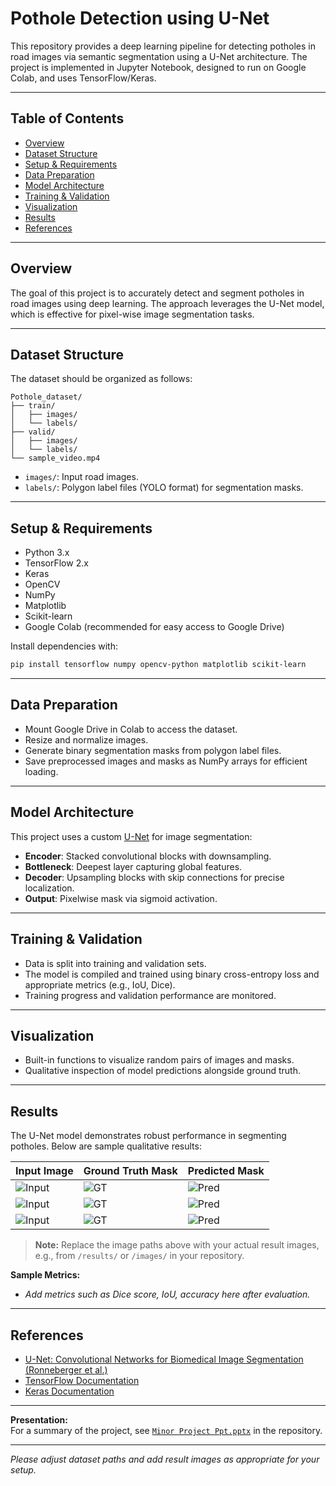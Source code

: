 # Pothole Detection using U-Net

This repository provides a deep learning pipeline for detecting potholes in road images via semantic segmentation using a U-Net architecture. The project is implemented in Jupyter Notebook, designed to run on Google Colab, and uses TensorFlow/Keras.

---

## Table of Contents

- [Overview](#overview)
- [Dataset Structure](#dataset-structure)
- [Setup & Requirements](#setup--requirements)
- [Data Preparation](#data-preparation)
- [Model Architecture](#model-architecture)
- [Training & Validation](#training--validation)
- [Visualization](#visualization)
- [Results](#results)
- [References](#references)

---

## Overview

The goal of this project is to accurately detect and segment potholes in road images using deep learning. The approach leverages the U-Net model, which is effective for pixel-wise image segmentation tasks.

---

## Dataset Structure

The dataset should be organized as follows:

```
Pothole_dataset/
├── train/
│   ├── images/
│   └── labels/
├── valid/
│   ├── images/
│   └── labels/
└── sample_video.mp4
```
- `images/`: Input road images.
- `labels/`: Polygon label files (YOLO format) for segmentation masks.

---

## Setup & Requirements

- Python 3.x
- TensorFlow 2.x
- Keras
- OpenCV
- NumPy
- Matplotlib
- Scikit-learn
- Google Colab (recommended for easy access to Google Drive)

Install dependencies with:

```bash
pip install tensorflow numpy opencv-python matplotlib scikit-learn
```

---

## Data Preparation

- Mount Google Drive in Colab to access the dataset.
- Resize and normalize images.
- Generate binary segmentation masks from polygon label files.
- Save preprocessed images and masks as NumPy arrays for efficient loading.

---

## Model Architecture

This project uses a custom [U-Net](https://arxiv.org/abs/1505.04597) for image segmentation:
- **Encoder**: Stacked convolutional blocks with downsampling.
- **Bottleneck**: Deepest layer capturing global features.
- **Decoder**: Upsampling blocks with skip connections for precise localization.
- **Output**: Pixelwise mask via sigmoid activation.

---

## Training & Validation

- Data is split into training and validation sets.
- The model is compiled and trained using binary cross-entropy loss and appropriate metrics (e.g., IoU, Dice).
- Training progress and validation performance are monitored.

---

## Visualization

- Built-in functions to visualize random pairs of images and masks.
- Qualitative inspection of model predictions alongside ground truth.

---

## Results

The U-Net model demonstrates robust performance in segmenting potholes. Below are sample qualitative results:

| Input Image | Ground Truth Mask | Predicted Mask |
|-------------|------------------|---------------|
| ![Input](results/input1.jpg) | ![GT](results/gt1.jpg) | ![Pred](results/pred1.jpg) |
| ![Input](results/input2.jpg) | ![GT](results/gt2.jpg) | ![Pred](results/pred2.jpg) |
| ![Input](results/input3.jpg) | ![GT](results/gt3.jpg) | ![Pred](results/pred3.jpg) |

> **Note:** Replace the image paths above with your actual result images, e.g., from `/results/` or `/images/` in your repository.

**Sample Metrics:**  
- *Add metrics such as Dice score, IoU, accuracy here after evaluation.*

---

## References

- [U-Net: Convolutional Networks for Biomedical Image Segmentation (Ronneberger et al.)](https://arxiv.org/abs/1505.04597)
- [TensorFlow Documentation](https://www.tensorflow.org/)
- [Keras Documentation](https://keras.io/)

---

**Presentation:**  
For a summary of the project, see [`Minor Project Ppt.pptx`](Minor%20Project%20Ppt.pptx) in the repository.

---

*Please adjust dataset paths and add result images as appropriate for your setup.*
